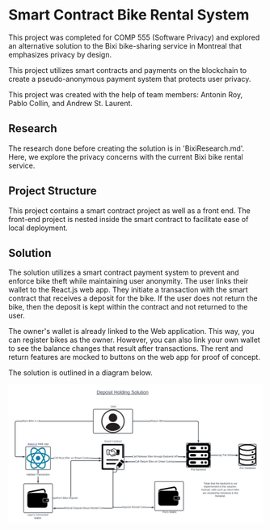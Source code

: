 # Smart Contract Bike Rental System

This project was completed for COMP 555 (Software Privacy) and explored an alternative solution to the Bixi bike-sharing service in Montreal that emphasizes privacy by design.

This project utilizes smart contracts and payments on the blockchain to create a pseudo-anonymous payment system that protects user privacy.

This project was created with the help of team members:
Antonin Roy, Pablo Collin, and Andrew St. Laurent.

## Research

The research done before creating the solution is in 'BixiResearch.md'. Here, we explore the privacy concerns with the current Bixi bike rental service.

## Project Structure

This project contains a smart contract project as well as a front end. The front-end project is nested inside the smart contract to facilitate ease of local deployment.

## Solution

The solution utilizes a smart contract payment system to prevent and enforce bike theft while maintaining user anonymity. The user links their wallet to the React.js web app. They initiate a transaction with the smart contract that receives a deposit for the bike. If the user does not return the bike, then the deposit is kept within the contract and not returned to the user.

The owner's wallet is already linked to the Web application. This way, you can register bikes as the owner. However, you can also link your own wallet to see the balance changes that result after transactions. The rent and return features are mocked to buttons on the web app for proof of concept.

The solution is outlined in a diagram below.

![Solution Diagram](./images/architecture.png "Solution Architecture")
